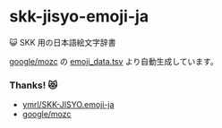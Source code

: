 # skk-jisyo-emoji-ja

😺 SKK 用の日本語絵文字辞書

[google/mozc](https://github.com/google/mozc) の [emoji_data.tsv](https://github.com/google/mozc/blob/master/src/data/emoji/emoji_data.tsv) より自動生成しています。

### Thanks! 😻

- [ymrl/SKK-JISYO.emoji-ja](https://github.com/ymrl/SKK-JISYO.emoji-ja)
- [google/mozc](https://github.com/google/mozc)
